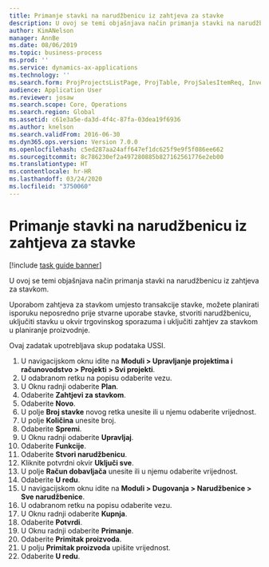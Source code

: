 ```yaml
---
title: Primanje stavki na narudžbenicu iz zahtjeva za stavke
description: U ovoj se temi objašnjava način primanja stavki na narudžbenicu iz zahtjeva za stavkom.
author: KimANelson
manager: AnnBe
ms.date: 08/06/2019
ms.topic: business-process
ms.prod: ''
ms.service: dynamics-ax-applications
ms.technology: ''
ms.search.form: ProjProjectsListPage, ProjTable, ProjSalesItemReq, InventItemIdLookupSimple, PurchCreateFromSalesOrder, VendAccountItemLookup, PurchTable, PurchEditLines
audience: Application User
ms.reviewer: josaw
ms.search.scope: Core, Operations
ms.search.region: Global
ms.assetid: c61e3a5e-da3d-4f4c-87fa-03dea19f6936
ms.author: knelson
ms.search.validFrom: 2016-06-30
ms.dyn365.ops.version: Version 7.0.0
ms.openlocfilehash: c5ed287aa24aff647ef1dc625f9e9f5f086ee662
ms.sourcegitcommit: 8c786230ef2a497280885b827162561776e2eb00
ms.translationtype: HT
ms.contentlocale: hr-HR
ms.lasthandoff: 03/24/2020
ms.locfileid: "3750060"
---
```

# <a name="receive-items-on-purchase-order-from-item-requirement"></a>Primanje stavki na narudžbenicu iz zahtjeva za stavke

[!include [task guide banner](../../includes/task-guide-banner.md)]

U ovoj se temi objašnjava način primanja stavki na narudžbenicu iz zahtjeva za stavkom.

Uporabom zahtjeva za stavkom umjesto transakcije stavke, možete planirati isporuku neposredno prije stvarne uporabe stavke, stvoriti narudžbenicu, uključiti stavku u okvir trgovinskog sporazuma i uključiti zahtjev za stavkom u planiranje proizvodnje. 

Ovaj zadatak upotrebljava skup podataka USSI.

1. U navigacijskom oknu idite na **Moduli > Upravljanje projektima i računovodstvo > Projekti > Svi projekti**.
2. U odabranom retku na popisu odaberite vezu.
3. U Oknu radnji odaberite **Plan**.
4. Odaberite **Zahtjevi za stavkom**.
5. Odaberite **Novo**.
6. U polje **Broj stavke** novog retka unesite ili u njemu odaberite vrijednost.
7. U polje **Količina** unesite broj.
8. Odaberite **Spremi**.
9. U Oknu radnji odaberite **Upravljaj**.
10. Odaberite **Funkcije**.
11. Odaberite **Stvori narudžbenicu**.
12. Kliknite potvrdni okvir **Uključi sve**.
13. U polje **Račun dobavljača** unesite ili u njemu odaberite vrijednost.
14. Odaberite **U redu**.
15. U navigacijskom oknu idite na **Moduli > Dugovanja > Narudžbenice > Sve narudžbenice**.
16. U odabranom retku na popisu odaberite vezu.
17. U Oknu radnji odaberite **Kupnja**.
18. Odaberite **Potvrdi**.
19. U Oknu radnji odaberite **Primanje**.
20. Odaberite **Primitak proizvoda**.
21. U polju **Primitak proizvoda** upišite vrijednost.
22. Odaberite **U redu**.


